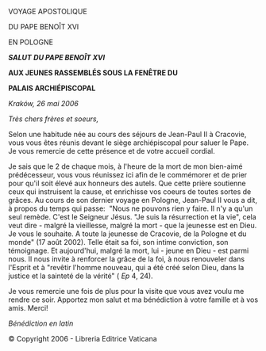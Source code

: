 VOYAGE APOSTOLIQUE

DU PAPE BENOÎT XVI

EN POLOGNE

***SALUT*** ***DU PAPE BENOÎT XVI***

**AUX JEUNES RASSEMBLÉS SOUS LA FENÊTRE DU**

**PALAIS ARCHIÉPISCOPAL**

*Kraków, 26 mai 2006*

*Très chers frères et soeurs,*

Selon une habitude née au cours des séjours de Jean-Paul II à Cracovie, vous vous êtes réunis devant le siège archiépiscopal pour saluer le Pape. Je vous remercie de cette présence et de votre accueil cordial.

Je sais que le 2 de chaque mois, à l'heure de la mort de mon bien-aimé prédécesseur, vous vous réunissez ici afin de le commémorer et de prier pour qu'il soit élevé aux honneurs des autels. Que cette prière soutienne ceux qui instruisent la cause, et enrichisse vos coeurs de toutes sortes de grâces. Au cours de son dernier voyage en Pologne, Jean-Paul II vous a dit, à propos du temps qui passe:  "Nous ne pouvons rien y faire. Il n'y a qu'un seul remède. C'est le Seigneur Jésus. "Je suis la résurrection et la vie", cela veut dire - malgré la vieillesse, malgré la mort - que la jeunesse est en Dieu. Je vous le souhaite. A toute la jeunesse de Cracovie, de la Pologne et du monde" (17 août 2002). Telle était sa foi, son intime conviction, son témoignage. Et aujourd'hui, malgré la mort, lui - jeune en Dieu - est parmi nous. Il nous invite à renforcer la grâce de la foi, à nous renouveler dans l'Esprit et à "revêtir l'homme nouveau, qui a été créé selon Dieu, dans la justice et la sainteté de la vérité" ( *Ep* 4, 24).

Je vous remercie une fois de plus pour la visite que vous avez voulu me rendre ce soir. Apportez mon salut et ma bénédiction à votre famille et à vos amis. Merci!

*Bénédiction en latin*

© Copyright 2006 - Libreria Editrice Vaticana